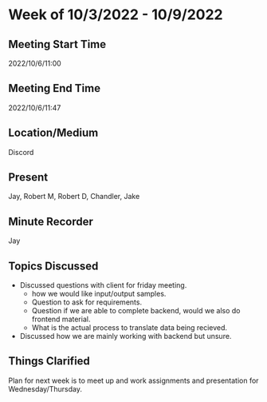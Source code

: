 # Week of 10/3/2022 - 10/9/2022

## Meeting Start Time

2022/10/6/11:00

## Meeting End Time

2022/10/6/11:47

## Location/Medium

Discord

## Present

Jay, Robert M, Robert D, Chandler, Jake

## Minute Recorder

Jay

## Topics Discussed

* Discussed questions with client for friday meeting.
    * how we would like input/output samples.
    * Question to ask for requirements.
    * Question if we are able to complete backend, would we also do frontend material.
    * What is the actual process to translate data being recieved.
* Discussed how we are mainly working with backend but unsure.

## Things Clarified

Plan for next week is to meet up and work assignments and presentation for Wednesday/Thursday.
